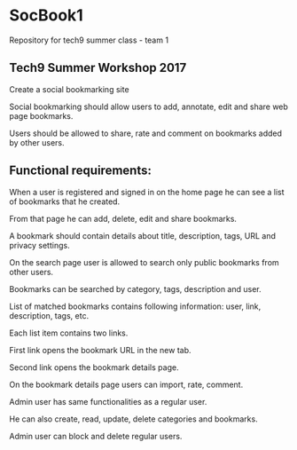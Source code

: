 # SocBook1
Repository for tech9 summer class - team 1

## Tech9 Summer Workshop 2017

Create a social bookmarking site

Social bookmarking should allow users to add, annotate, edit and share web page bookmarks.

Users should be allowed to share, rate and comment on bookmarks added by other users.


## Functional requirements:
When a user is registered and signed in on the home page he can see a list of bookmarks that he created.

From that page he can add, delete, edit and share bookmarks.

A bookmark should contain details about title, description, tags, URL and privacy settings.

On the search page user is allowed to search only public bookmarks from other users.

Bookmarks can be searched by category, tags, description and user.

List of matched bookmarks contains following information: user, link, description, tags, etc.

Each list item contains two links.

First link opens the bookmark URL in the new tab.

Second link opens the bookmark details page.

On the bookmark details page users can import, rate, comment.

Admin user has same functionalities as a regular user.

He can also create, read, update, delete categories and bookmarks.

Admin user can block and delete regular users.

